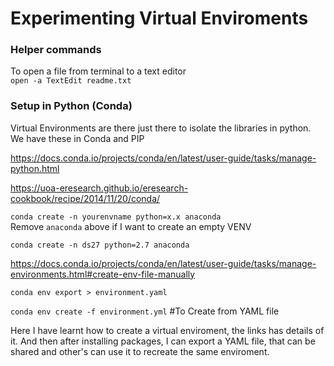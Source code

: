 
# Experimenting Virtual Enviroments

### Helper commands

To open a file from terminal to a text editor  
`open -a TextEdit readme.txt` 

### Setup in Python (Conda)

Virtual Environments are there just there to isolate the libraries in python. We have these in Conda and PIP

https://docs.conda.io/projects/conda/en/latest/user-guide/tasks/manage-python.html

https://uoa-eresearch.github.io/eresearch-cookbook/recipe/2014/11/20/conda/

`conda create -n yourenvname python=x.x anaconda`   
Remove `anaconda` above if I want to create an empty VENV

`conda create -n ds27 python=2.7 anaconda`

https://docs.conda.io/projects/conda/en/latest/user-guide/tasks/manage-environments.html#create-env-file-manually

`conda env export > environment.yaml`


`conda env create -f environment.yml` #To Create from YAML file

Here I have learnt how to create a virtual enviroment, the links has details of it. And then after installing packages, I can export a YAML file, that can be shared and other's can use it to recreate the same enviroment.